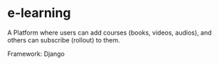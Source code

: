 # e-learning

A Platform where users can add courses (books, videos, audios), and others can subscribe (rollout) to them.

Framework: Django
